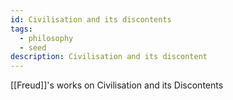 ```yaml
---
id: Civilisation and its discontents
tags:
  - philosophy
  - seed
description: Civilisation and its discontent
---
```


[[Freud]]'s works on Civilisation and its Discontents

